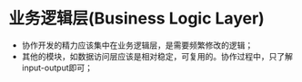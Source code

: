 # 业务逻辑层(Business Logic Layer)

* 协作开发的精力应该集中在业务逻辑层，是需要频繁修改的逻辑；
* 其他的模块，如数据访问层应该是相对稳定，可复用的。协作过程中，只了解input-output即可；

